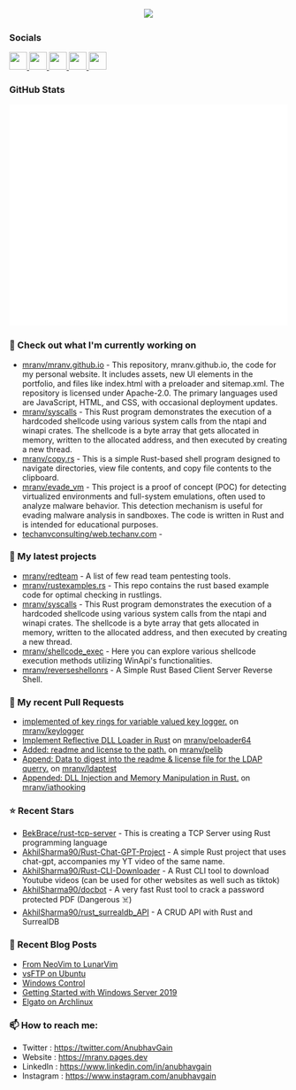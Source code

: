 <p align="center"><img src="https://raw.githubusercontent.com/mranv/mranv/main/anubhavgain.png" /></p>



### Socials

<p align="left"> <a href="https://www.github.com/mranv" target="_blank" rel="noreferrer"> <picture> <source media="(prefers-color-scheme: dark)" srcset="https://raw.githubusercontent.com/danielcranney/readme-generator/main/public/icons/socials/github-dark.svg" /> <source media="(prefers-color-scheme: light)" srcset="https://raw.githubusercontent.com/danielcranney/readme-generator/main/public/icons/socials/github.svg" /> <img src="https://raw.githubusercontent.com/danielcranney/readme-generator/main/public/icons/socials/github.svg" width="32" height="32" /> </picture> </a> <a href="http://www.instagram.com/anubhavgain" target="_blank" rel="noreferrer"> <picture> <source media="(prefers-color-scheme: dark)" srcset="https://raw.githubusercontent.com/danielcranney/readme-generator/main/public/icons/socials/instagram-dark.svg" /> <source media="(prefers-color-scheme: light)" srcset="https://raw.githubusercontent.com/danielcranney/readme-generator/main/public/icons/socials/instagram.svg" /> <img src="https://raw.githubusercontent.com/danielcranney/readme-generator/main/public/icons/socials/instagram.svg" width="32" height="32" /> </picture> </a> <a href="https://www.linkedin.com/in/anubhavgain" target="_blank" rel="noreferrer"> <picture> <source media="(prefers-color-scheme: dark)" srcset="https://raw.githubusercontent.com/danielcranney/readme-generator/main/public/icons/socials/linkedin-dark.svg" /> <source media="(prefers-color-scheme: light)" srcset="https://raw.githubusercontent.com/danielcranney/readme-generator/main/public/icons/socials/linkedin.svg" /> <img src="https://raw.githubusercontent.com/danielcranney/readme-generator/main/public/icons/socials/linkedin.svg" width="32" height="32" /> </picture> </a> <a href="https://mranv.pages.dev/rss.xml" target="_blank" rel="noreferrer"> <picture> <source media="(prefers-color-scheme: dark)" srcset="https://raw.githubusercontent.com/danielcranney/readme-generator/main/public/icons/socials/rss-dark.svg" /> <source media="(prefers-color-scheme: light)" srcset="https://raw.githubusercontent.com/danielcranney/readme-generator/main/public/icons/socials/rss.svg" /> <img src="https://raw.githubusercontent.com/danielcranney/readme-generator/main/public/icons/socials/rss.svg" width="32" height="32" /> </picture> </a> <a href="https://www.x.com/AnubhavGain" target="_blank" rel="noreferrer"> <picture> <source media="(prefers-color-scheme: dark)" srcset="https://raw.githubusercontent.com/danielcranney/readme-generator/main/public/icons/socials/twitter-dark.svg" /> <source media="(prefers-color-scheme: light)" srcset="https://raw.githubusercontent.com/danielcranney/readme-generator/main/public/icons/socials/twitter.svg" /> <img src="https://raw.githubusercontent.com/danielcranney/readme-generator/main/public/icons/socials/twitter.svg" width="32" height="32" /> </picture> </a> </p>

### GitHub Stats

<p align="left"><img src="https://raw.githubusercontent.com/mranv/mranv/main/github-metrics.svg" /></p>

### 👷 Check out what I'm currently working on

- [mranv/mranv.github.io](https://github.com/mranv/mranv.github.io) - This repository, mranv.github.io, the code for my personal website. It includes assets, new UI elements in the portfolio, and files like index.html with a preloader and sitemap.xml. The repository is licensed under Apache-2.0. The primary languages used are JavaScript, HTML, and CSS, with occasional deployment updates.
- [mranv/syscalls](https://github.com/mranv/syscalls) - This Rust program demonstrates the execution of a hardcoded shellcode using various system calls from the ntapi and winapi crates. The shellcode is a byte array that gets allocated in memory, written to the allocated address, and then executed by creating a new thread.
- [mranv/copy.rs](https://github.com/mranv/copy.rs) - This is a simple Rust-based shell program designed to navigate directories, view file contents, and copy file contents to the clipboard.
- [mranv/evade_vm](https://github.com/mranv/evade_vm) - This project is a proof of concept (POC) for detecting virtualized environments and full-system emulations, often used to analyze malware behavior. This detection mechanism is useful for evading malware analysis in sandboxes. The code is written in Rust and is intended for educational purposes.
- [techanvconsulting/web.techanv.com](https://github.com/techanvconsulting/web.techanv.com) - 
### 🌱 My latest projects

- [mranv/redteam](https://github.com/mranv/redteam) - A list of few read team pentesting tools.
- [mranv/rustexamples.rs](https://github.com/mranv/rustexamples.rs) - This repo contains the rust based example code for optimal checking in rustlings.
- [mranv/syscalls](https://github.com/mranv/syscalls) - This Rust program demonstrates the execution of a hardcoded shellcode using various system calls from the ntapi and winapi crates. The shellcode is a byte array that gets allocated in memory, written to the allocated address, and then executed by creating a new thread.
- [mranv/shellcode_exec](https://github.com/mranv/shellcode_exec) - Here you can explore various shellcode execution methods utilizing WinApi&#39;s functionalities. 
- [mranv/reverseshellonrs](https://github.com/mranv/reverseshellonrs) - A Simple Rust Based Client Server Reverse Shell.
### 🔨 My recent Pull Requests

- [implemented of key rings for variable valued key logger.](https://github.com/mranv/keylogger/pull/1) on [mranv/keylogger](https://github.com/mranv/keylogger)
- [Implement Reflective DLL Loader in Rust](https://github.com/mranv/peloader64/pull/1) on [mranv/peloader64](https://github.com/mranv/peloader64)
- [Added: readme and license to the path.](https://github.com/mranv/pelib/pull/1) on [mranv/pelib](https://github.com/mranv/pelib)
- [Append: Data to digest into the readme &amp; license file for the LDAP querry.](https://github.com/mranv/ldaptest/pull/1) on [mranv/ldaptest](https://github.com/mranv/ldaptest)
- [Appended: DLL Injection and Memory Manipulation in Rust.](https://github.com/mranv/iathooking/pull/1) on [mranv/iathooking](https://github.com/mranv/iathooking)
### ⭐ Recent Stars

- [BekBrace/rust-tcp-server](https://github.com/BekBrace/rust-tcp-server) - This is creating a TCP Server using Rust  programming language 
- [AkhilSharma90/Rust-Chat-GPT-Project](https://github.com/AkhilSharma90/Rust-Chat-GPT-Project) - A simple Rust project that uses chat-gpt, accompanies my YT video of the same name.
- [AkhilSharma90/Rust-CLI-Downloader](https://github.com/AkhilSharma90/Rust-CLI-Downloader) - A Rust CLI tool to download Youtube videos (can be used for other websites as well such as tiktok)
- [AkhilSharma90/docbot](https://github.com/AkhilSharma90/docbot) - A very fast Rust tool to crack a password protected PDF (Dangerous ☠️)
- [AkhilSharma90/rust_surrealdb_API](https://github.com/AkhilSharma90/rust_surrealdb_API) - A CRUD API with Rust and SurrealDB
### 📰 Recent Blog Posts

- [From NeoVim to LunarVim](https://mranv.pages.dev/posts/from-neovim-to-lunarvim/)
- [vsFTP on Ubuntu](https://mranv.pages.dev/posts/vsftp-on-ubuntu/)
- [Windows Control](https://mranv.pages.dev/posts/windows-control/)
- [Getting Started with Windows Server 2019](https://mranv.pages.dev/posts/getting-started-with-windows-server-2019/)
- [Elgato on Archlinux](https://mranv.pages.dev/posts/elgato-on-archlinux/)
### 📫 How to reach me:
  - Twitter   : <https://twitter.com/AnubhavGain>
  - Website   : <https://mranv.pages.dev>
  - LinkedIn  : <https://www.linkedin.com/in/anubhavgain>
  - Instagram : <https://www.instagram.com/anubhavgain>
